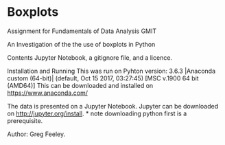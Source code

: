 # Boxplots

Assignment for Fundamentals of Data Analysis GMIT

An Investigation of the  the use of boxplots in Python

Contents
Jupyter Notebook, a gitignore file, and a licence.

Installation and Running
This was run on Pyhton version: 3.6.3 |Anaconda custom (64-bit)| (default, Oct 15 2017, 03:27:45) [MSC v.1900 64 bit (AMD64)] This can be downloaded and installed on https://www.anaconda.com/

The data is presented on a Jupyter Notebook. Jupyter can be downloaded on http://jupyter.org/install. * note downloading python first is a prerequisite.

Author: Greg Feeley.
